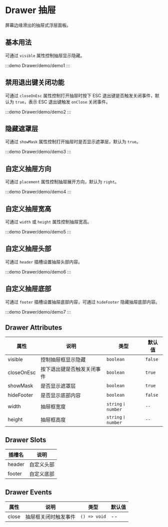# Drawer 抽屉

屏幕边缘滑出的抽屉式浮层面板。

## 基本用法

可通过 `visible` 属性控制抽屉显示隐藏。

:::demo
Drawer/demo/demo1
:::

## 禁用退出键关闭功能

可通过 `closeOnEsc` 属性控制打开抽屉时按下 ESC 退出键是否触发关闭事件，默认为 `true`，表示 ESC 退出键触发 `onClose` 关闭事件。

:::demo
Drawer/demo/demo2
:::

## 隐藏遮罩层

可通过 `showMask` 属性控制打开抽屉时是否显示遮罩层，默认为 `true`。

:::demo
Drawer/demo/demo3
:::

## 自定义抽屉方向

可通过 `placement` 属性控制抽屉展开方向，默认为 `right`。

:::demo
Drawer/demo/demo4
:::

## 自定义抽屉宽高

可通过 `width` 或 `height` 属性控制抽屉宽高。

:::demo
Drawer/demo/demo5
:::

## 自定义抽屉头部

可通过 `header` 插槽设置抽屉头部内容。

:::demo
Drawer/demo/demo6
:::

## 自定义抽屉底部

可通过 `footer` 插槽设置抽屉底部内容，可通过 `hideFooter` 隐藏抽屉底部内容。

:::demo
Drawer/demo/demo7
:::

## Drawer Attributes

| 属性       | 说明               | 类型             | 默认值  |
| ---------- | ------------------ | ---------------- | ------- |
| visible    | 控制抽屉框显示隐藏 | `boolean`        | `false` |
| closeOnEsc | 按下退出键是否触发关闭事件 | `boolean`   | `true`  |
| showMask   | 是否显示遮罩层     | `boolean`        | `true`  |
| hideFooter   | 是否显示底部内容  | `boolean`        | `false`  |
| width      | 抽屉框宽度         | `string〡number` | `--`    |
| height      | 抽屉框高度         | `string〡number` | `--`    |

## Drawer Slots

| 插槽名    | 说明         |
| --------- | ------------ |
| header | 自定义头部 |
| footer | 自定义底部 |

## Drawer Events

| 属性  | 说明                 | 类型         | 默认值 |
| ----- | -------------------- | ------------ | ------ |
| close | 抽屉框关闭时触发事件 | `() => void` | --     |
